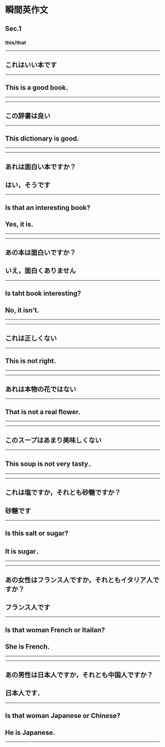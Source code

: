 # 瞬間英作文
## Sec.1
### this/that
***
## これはいい本です
---
## This is a good book.
***
***
## この辞書は良い
---
## This dictionary is good. 
***
***
## あれは面白い本ですか？
## はい，そうです
---
## Is that an interesting book?
## Yes, it is.
***
***
## あの本は面白いですか？
## いえ，面白くありません
---
## Is taht book interesting?
## No, it isn't.
***
***
## これは正しくない
---
## This is not right.
***
***
## あれは本物の花ではない
---
## That is not a real flower.
***
***
## このスープはあまり美味しくない
---
## This soup is not very tasty．
***
***
## これは塩ですか，それとも砂糖ですか？
## 砂糖です
---
## Is this salt or sugar?
## It is sugar．
***
***
<!-- 9 -->
## あの女性はフランス人ですか，それともイタリア人ですか？
## フランス人です
---
## Is that woman French or Itailan?
## She is French.
***
***
<!-- 10 -->
## あの男性は日本人ですか，それとも中国人ですか？
## 日本人です．
---
## Is that woman Japanese or Chinese?
## He is Japanese.
***